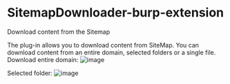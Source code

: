 # SitemapDownloader-burp-extension
Download content from the Sitemap

The plug-in allows you to download content from SiteMap. You can download content from an entire domain, selected folders or a single file.
Download entire domain:
![image](https://github.com/user-attachments/assets/76ac3f97-c300-4a43-915c-867ed1a7ccdc)

Selected folder:
![image](https://github.com/user-attachments/assets/82f616c1-cb2c-431d-963c-bb1b939baca1)


